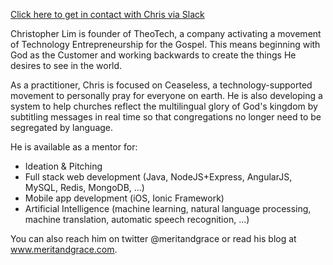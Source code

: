 ﻿---
name: Chris Lim
description: Founder, TheoTech
picture: chris_lim.png
categories: coding design ideation strategy entrepreneurship
---

<a class="button small special"
href="https://c4tk.slack.com/messages/@chrislim/team/chrislim/"
target="_blank">Click here to get in contact with Chris via Slack</a>
</b>

<p>
Christopher Lim is founder of TheoTech, a company activating a movement of Technology Entrepreneurship for the Gospel. This means beginning with God as the Customer and working backwards to create the things He desires to see in the world.
</p>
As a practitioner, Chris is focused on Ceaseless, a technology-supported movement to personally pray for everyone on earth. He is also developing a system to help churches reflect the multilingual glory of God's kingdom by subtitling messages in real time so that congregations no longer need to be segregated by language.

He is available as a mentor for:

* Ideation & Pitching
* Full stack web development (Java, NodeJS+Express, AngularJS, MySQL, Redis, MongoDB, ...)
* Mobile app development (iOS, Ionic Framework)
* Artificial Intelligence (machine learning, natural language processing, machine translation, automatic speech recognition, ...)

You can also reach him on twitter @meritandgrace or read his blog at www.meritandgrace.com.